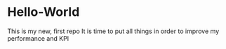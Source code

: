 # Hello-World
This is my new, first repo
It is time to put all things in order to improve my performance and KPI
